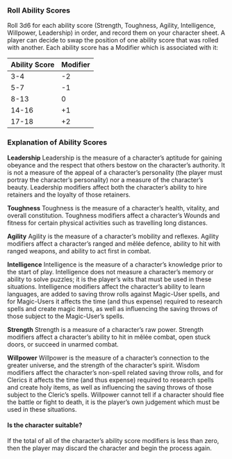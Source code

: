 ### Roll Ability Scores

Roll 3d6 for each ability score (Strength, Toughness, Agility, Intelligence, Willpower, Leadership) in order, and record them on your character sheet.
A player can decide to swap the position of one ability score that was rolled with another.
Each ability score has a Modifier which is associated with it:

| Ability Score | Modifier |
| ------------- | -------- |
| 3-4           | -2       |
| 5-7           | -1       |
| 8-13          | 0        |
| 14-16         | +1       |
| 17-18         | +2       |
### Explanation of Ability Scores
**Leadership**
Leadership is the measure of a character’s aptitude for gaining obeyance and the respect that others bestow on the character’s authority. It is not a measure of the appeal of a character’s personality (the player must portray the character’s personality) nor a measure of the character’s beauty. Leadership modifiers affect both the character’s ability to hire retainers and the loyalty of those retainers.

**Toughness**
Toughness is the measure of a character’s health, vitality, and overall constitution. Toughness modifiers affect a character’s Wounds and fitness for certain physical activities such as travelling long distances.

**Agility**
Agility is the measure of a character’s mobility and reflexes. Agility modifiers affect a character’s ranged and mêlée defence, ability to hit with ranged weapons, and ability to act first in combat.

**Intelligence**
Intelligence is the measure of a character’s knowledge prior to the start of play. Intelligence does not measure a character’s memory or ability to solve puzzles; it is the player’s wits that must be used in these situations. Intelligence modifiers affect the character’s ability to learn languages, are added to saving throw rolls against Magic-User spells, and for Magic-Users it affects the time (and thus expense) required to research spells and create magic items, as well as influencing the saving throws of those subject to the Magic-User’s spells.

**Strength**
Strength is a measure of a character’s raw power. Strength modifiers affect a character’s ability to hit in mêlée combat, open stuck doors, or succeed in unarmed combat.

**Willpower**
Willpower is the measure of a character’s connection to the greater universe, and the strength of the character’s spirit. Wisdom modifiers affect the character’s non-spell related saving throw rolls, and for Clerics it affects the time (and thus expense) required to research spells and create holy items, as well as influencing the saving throws of those subject to the Cleric’s spells. Willpower cannot tell if a character should flee the battle or fight to death, it is the player’s own judgement which must be used in these situations.

#### Is the character suitable?
If the total of all of the character’s ability score modifiers is less than zero, then the player may discard the character and begin the process again.